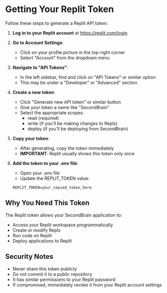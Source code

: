 # Getting Your Replit Token

Follow these steps to generate a Replit API token:

1. **Log in to your Replit account** at https://replit.com/login

2. **Go to Account Settings**:
   - Click on your profile picture in the top-right corner
   - Select "Account" from the dropdown menu

3. **Navigate to "API Tokens"**:
   - In the left sidebar, find and click on "API Tokens" or similar option
   - This may be under a "Developer" or "Advanced" section

4. **Create a new token**:
   - Click "Generate new API token" or similar button
   - Give your token a name like "SecondBrain"
   - Select the appropriate scopes:
     - read (required)
     - write (if you'll be making changes to Repls)
     - deploy (if you'll be deploying from SecondBrain)

5. **Copy your token**:
   - After generating, copy the token immediately
   - **IMPORTANT**: Replit usually shows this token only once

6. **Add the token to your .env file**:
   - Open your .env file
   - Update the REPLIT_TOKEN value:
   ```
   REPLIT_TOKEN=your_copied_token_here
   ```

## Why You Need This Token

The Replit token allows your SecondBrain application to:
- Access your Replit workspace programmatically
- Create or modify Repls
- Run code on Replit
- Deploy applications to Replit

## Security Notes

- Never share this token publicly
- Do not commit it to a public repository
- It has similar permissions to your Replit password
- If compromised, immediately revoke it from your Replit account settings